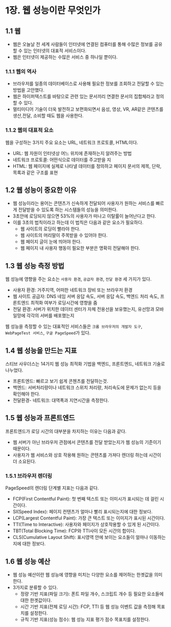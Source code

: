 # 1장. 웹 성능이란 무엇인가

## 1.1 웹

- 웹은 오늘날 전 세계 사람들이 인터넷에 연결된 컴퓨터를 통해 수많은 정보를 공유할 수 있는 인터넷의 대표적 서비스이다.
- 웹은 인터넷이 제공하는 수많은 서비스 중 하나일 뿐이다.

### 1.1.1 웹의 역사

- 브라우저를 일종의 데이터베이스로 사용해 필요한 정보를 조회하고 전달할 수 있는 방법을 고안했다.
- 웹은 하이퍼텍스트를 바탕으로 관련 있는 문서끼리 연결한 문서의 집합체라고 정의할 수 있다.
- 멀티미디어 기술이 더욱 발전하고 보편화되면서 음성, 영상, VR, AR같은 콘텐츠를 생산,전달, 소비할 때도 웹을 사용한다.

### 1.1.2 웹의 대표적 요소

웹을 구성하는 3가지 주요 요소는 URL, 네트워크 프로토콜, HTML이다.

- URL: 웹 자원이 인터넷상 어느 위치에 존재하는지 알려주는 방법
- 네트워크 프로토콜: 어떤식으로 데이터를 주고받을 지
- HTML: 웹 페이지에 실제로 나타낼 데이터를 정의하고 페이지 문서의 제목, 단락, 목록과 같은 구조를 표현

## 1.2 웹 성능이 중요한 이유

- 웹 성능이라는 용어는 콘텐츠가 신속하게 전달되어 사용자가 원하는 서비스를 빠르게 전달받을 수 있도록 하는 시스템들의 성능을 의미한다.
- 3초안에 로딩되지 않으면 53%의 사용자가 떠나고 이탈률이 늘어난다고 한다.
- 이를 3초의 법칙이라고 하는데 이 법칙은 다음과 같은 요소가 필요하다.
  - 웹 사이트의 로딩이 빨라야 한다.
  - 웹 사이트의 머리말이 주목받을 수 있어야 한다.
  - 웹 페이지 글이 눈에 띄어야 한다.
  - 웹 페이지 내 사용자 행동이 필요한 부분은 명확히 전달해야 한다.

## 1.3 웹 성능 측정 방법

웹 성능에 영향을 주는 요소는 `사용자 환경`, `공급자 환경`, `전달 환경` 세 가지가 있다.

- 사용자 환경: 거주지역, 어떠한 네트워크 장비 또는 브라우저 환경
- 웹 사이트 공급자: DNS 네임 서버 응답 속도, 서버 응답 속도, 백엔드 처리 속도, 프론트엔드 최적화 여부가 로딩시간에 영향을 줌
- 전달 환경: 서버가 위치한 데이터 센터가 자체 전용선을 보유했는지, 유선망과 모바일망에 각각의 서버를 배포했는지

웹 성능을 측정할 수 있는 대표적인 서비스들은 `크롬 브라우저의 개발자 도구`, `WebPageTest 서비스`, `구글 PageSpeed`가 있다.

## 1.4 웹 성능을 만드는 지표

스티브 사우더스는 14가지 웹 성능 최적화 기법을 백엔드, 프론트엔드, 네트워크 기술로 나누었다.

- 프론트엔드: 빠르고 보기 쉽게 콘첸츠를 전달하는것.
- 백엔드: 서버처리량이나 네트워크 스위치 처리량, 처리속도에 문제가 없는지 등을 확인해야 한다.
- 전달환경- 네트워크: 대역폭과 지연시간을 측정한다.

## 1.5 웹 성능과 프론트엔드

프론트엔드가 로딩 시간의 대부분을 차지하는 이유는 다음과 같다.

- 웹 서버가 아닌 브라우저 관점에서 콘텐츠를 전달 받았는지가 웹 성능의 기준이기 때문이다.
- 사용자가 웹 서비스와 상호 작용해 원하는 콘텐츠를 가져다 렌더링 하는데 시간이 더 소요된다.

### 1.5.1 브라우저 렌더링

PageSpeed의 렌더링 단계별 지표는 다음과 같다.

- FCP(First Contentful Paint): 첫 번째 텍스트 또는 이미시가 표시되는 데 걸린 시간이다.
- SI(Speed Index): 페이지 컨텐츠가 얼마나 빨리 표시되는지에 대한 정보다.
- LCP(Largest Contentful Paint): 가장 큰 텍스트 또는 이미지가 표시된 시간이다.
- TTI(Time to Interactive): 사용자와 페이지가 상호작용할 수 있게 된 시간이다.
- TBT(Total Blocking Time): FCP와 TTI사이 모든 시간의 합이다.
- CLS(Cumulative Layout Shift): 표시영역 안에 보이는 요소들이 얼마나 이동하는지에 대한 정보다.

## 1.6 웹 성능 예산

- 웹 성능 예산이란 웹 성능에 영향을 미치는 다양한 요소를 제어하는 한곗값을 의미한다.
- 3가지로 분류할 수 있다.
  - 정량 기반 지표(파일 크기): 폰트 파일 개수, 스크립트 개수 등 필요한 요소들에 대한 한곗값이다.
  - 시간 기반 지표(전체 로딩 시간): FCP, TTI 등 웹 성능 이벤트 값을 측정해 목표치를 설정한다.
  - 규칙 기반 지표(성능 점수): 웹 성능 지표 평가 점수 목표치를 설정한다.
